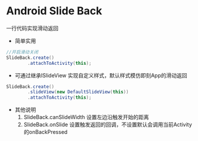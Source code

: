 # Android Slide Back
一行代码实现滑动返回

* 简单实用
```java
//开启滑动关闭
SlideBack.create()
        .attachToActivity(this);
```

* 可通过继承ISlideView 实现自定义样式，默认样式模仿即刻App的滑动返回
```java
SlideBack.create()
        .slideView(new DefaultSlideView(this))
        .attachToActivity(this);
```

* 其他说明
  1. SlideBack.canSlideWidth 设置左边沿触发开始的距离
  2. SlideBack.onSlide 设置触发返回的回调，不设置默认会调用当前Activity的onBackPressed